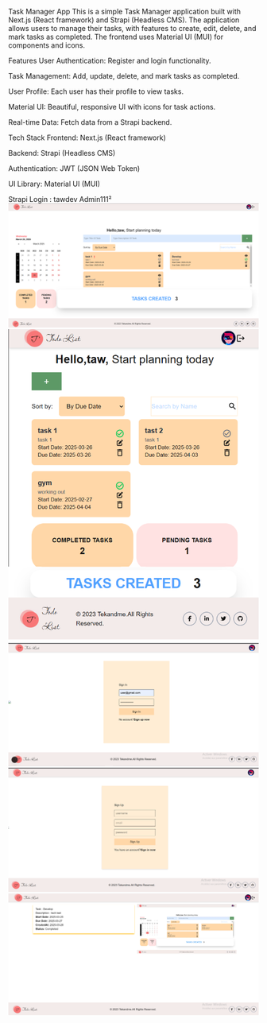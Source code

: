 Task Manager App
This is a simple Task Manager application built with Next.js (React framework) and Strapi (Headless CMS). The application allows users to manage their tasks, with features to create, edit, delete, and mark tasks as completed. The frontend uses Material UI (MUI) for components and icons.

Features
User Authentication: Register and login functionality.

Task Management: Add, update, delete, and mark tasks as completed.

User Profile: Each user has their profile to view tasks.

Material UI: Beautiful, responsive UI with icons for task actions.

Real-time Data: Fetch data from a Strapi backend.

Tech Stack
Frontend: Next.js (React framework)

Backend: Strapi (Headless CMS)

Authentication: JWT (JSON Web Token)

UI Library: Material UI (MUI)

Strapi Login : 
tawdev
Admin111²
<img src="./frontend/public/desktop.png" alt="desktop" width="600"/>
<img src="./frontend/public/mobile.png" alt="mobile" width="600"/>
<img src="./frontend/public/login.png" alt="login" width="600"/>
<img src="./frontend/public/register.png" alt="register" width="600"/>
<img src="./frontend/public/singlePage.png" alt="register" width="600"/>

